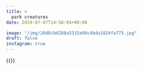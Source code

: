 ```yaml
---
title: >
  park creatures
date: 2019-07-07T14:58:04+00:00

image: "/img/20d0cbd288a3315a99c4bda1824fa775.jpg"
draft: false
instagram: true
---
```


{{<photo src="/img/20d0cbd288a3315a99c4bda1824fa775.jpg">}}
